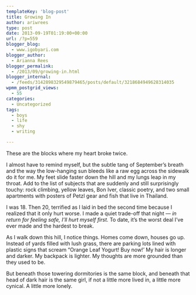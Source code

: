 ```yaml
---
templateKey: 'blog-post'
title: Growing In
author: ariwrees
type: post
date: 2013-09-19T01:19:00+00:00
url: /?p=559
blogger_blog:
  - www.igobyari.com
blogger_author:
  - Arianna Rees
blogger_permalink:
  - /2013/09/growing-in.html
blogger_internal:
  - /feeds/3142898329549879465/posts/default/3218684949628314035
wpmm_postgrid_views:
  - 55
categories:
  - Uncategorized
tags:
  - boys
  - life
  - shy
  - writing

---
```

These are the blocks where my heart broke twice. 

I almost have to remind myself, but the subtle tang of September’s breath and the way the low-hanging sun bleeds like a raw egg across the sidewalk do it for me. My feet slide faster down the hill and my lungs leap in my throat. Add to the list of subjects that are suddenly and still surprisingly touchy: rock climbing, yellow leaves, Bon Iver, classic poetry, and two small apartments with posters of Petzl gear and fish that live in Thailand. 

I was 18. Then 20, terrified as I laid in bed the second time because I realized that it only hurt worse. I made a quiet trade-off that night — _in return for feeling safe, I’ll hurt myself first._ To date, it’s the worst deal I’ve ever made and the hardest to break.  

As I walk down this hill, I notice things. Homes come down, houses go up. Instead of yards filled with lush grass, there are parking lots lined with plastic signs that scream “Orange Leaf Yogurt! Buy now!’ My hair is longer and darker. My backpack is lighter. My thoughts are more grounded than they used to be. 

But beneath those towering dormitories is the same block, and beneath that head of dark hair is the same girl, if not a little more lived in, a little more cynical. A little more lonely.